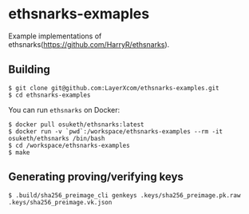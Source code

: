 # ethsnarks-exmaples
Example implementations of ethsnarks(https://github.com/HarryR/ethsnarks).

## Building
```
$ git clone git@github.com:LayerXcom/ethsnarks-examples.git
$ cd ethsnarks-examples
```

You can run `ethsnarks` on Docker:
```
$ docker pull osuketh/ethsnarks:latest
$ docker run -v `pwd`:/workspace/ethsnarks-examples --rm -it osuketh/ethsnarks /bin/bash
$ cd /workspace/ethsnarks-examples
$ make
```

## Generating proving/verifying keys
```
$ .build/sha256_preimage_cli genkeys .keys/sha256_preimage.pk.raw .keys/sha256_preimage.vk.json
```

<!-- ## Proving
I am proving that I know a preimage for a digest(`0x06df05371981a237d0ed11472fae7c94c9ac0eff1d05413516710d17b10a4fb6f4517bda4a695f02d0a73dd4db543b4653df28f5d09dab86f92ffb9b86d01e25`) without revealing the preimage(it's 5).
```
.build/sha256_preimage_cli prove ./keys/sha256_preimage.pk.raw 0x06df05371981a237d0ed11472fae7c94c9ac0eff1d05413516710d17b10a4fb6f4517bda4a695f02d0a73dd4db543b4653df28f5d09dab86f92ffb9b86d01e25 proof.json
``` -->

